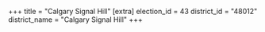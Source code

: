 +++
title = "Calgary Signal Hill"
[extra]
election_id = 43
district_id = "48012"
district_name = "Calgary Signal Hill"
+++
